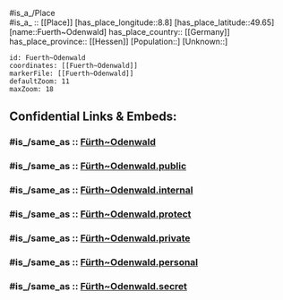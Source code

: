 ﻿---
confidential: public
isDeleted: false
location:
- 49.65
- 8.8
mapmarker: city
mapzoom:
- 7
- 12
SpocWebEntityId: 30327
tags:
- geo/City
type: City
---

#is_a_/Place  
#is_a_ :: [[Place]] 
[has_place_longitude::8.8] 
[has_place_latitude::49.65] 
[name::Fuerth~Odenwald] 
has_place_country:: [[Germany]]  
has_place_province:: [[Hessen]] 
[Population::] 
[Unknown::] 


```leaflet
id: Fuerth~Odenwald
coordinates: [[Fuerth~Odenwald]] 
markerFile: [[Fuerth~Odenwald]] 
defaultZoom: 11 
maxZoom: 18
```


## Confidential Links & Embeds: 

### #is_/same_as :: [Fürth~Odenwald](/_Standards/Earth/Continent/Europe/Europe~Central/Germany/Germany~West/Hessen/counties~Hessen/Bergstraße/cities~Bergstraße/Fürth~Odenwald.md) 

### #is_/same_as :: [Fürth~Odenwald.public](/_public/Earth/Continent/Europe/Europe~Central/Germany/Germany~West/Hessen/counties~Hessen/Bergstraße/cities~Bergstraße/Fürth~Odenwald.public.md) 

### #is_/same_as :: [Fürth~Odenwald.internal](/_internal/Earth/Continent/Europe/Europe~Central/Germany/Germany~West/Hessen/counties~Hessen/Bergstraße/cities~Bergstraße/Fürth~Odenwald.internal.md) 

### #is_/same_as :: [Fürth~Odenwald.protect](/_protect/Earth/Continent/Europe/Europe~Central/Germany/Germany~West/Hessen/counties~Hessen/Bergstraße/cities~Bergstraße/Fürth~Odenwald.protect.md) 

### #is_/same_as :: [Fürth~Odenwald.private](/_private/Earth/Continent/Europe/Europe~Central/Germany/Germany~West/Hessen/counties~Hessen/Bergstraße/cities~Bergstraße/Fürth~Odenwald.private.md) 

### #is_/same_as :: [Fürth~Odenwald.personal](/_personal/Earth/Continent/Europe/Europe~Central/Germany/Germany~West/Hessen/counties~Hessen/Bergstraße/cities~Bergstraße/Fürth~Odenwald.personal.md) 

### #is_/same_as :: [Fürth~Odenwald.secret](/_secret/Earth/Continent/Europe/Europe~Central/Germany/Germany~West/Hessen/counties~Hessen/Bergstraße/cities~Bergstraße/Fürth~Odenwald.secret.md)

